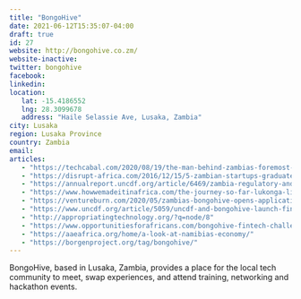 ```yaml
---
title: "BongoHive"
date: 2021-06-12T15:35:07-04:00
draft: true
id: 27
website: http://bongohive.co.zm/
website-inactive: 
twitter: bongohive
facebook: 
linkedin: 
location: 
   lat: -15.4186552
   lng: 28.3099678
   address: "Haile Selassie Ave, Lusaka, Zambia"
city: Lusaka
region: Lusaka Province
country: Zambia
email: 
articles:
   - "https://techcabal.com/2020/08/19/the-man-behind-zambias-foremost-innovation-hub/"
   - "https://disrupt-africa.com/2016/12/15/5-zambian-startups-graduate-from-bongohive-accelerator/"
   - "https://annualreport.uncdf.org/article/6469/zambia-regulatory-and-innovation-series"
   - "https://www.howwemadeitinafrica.com/the-journey-so-far-lukonga-lindunda-executive-director-bongohive/62640/"
   - "https://ventureburn.com/2020/05/zambias-bongohive-opens-applications-for-fintech-challenge/"
   - "https://www.uncdf.org/article/5059/uncdf-and-bongohive-launch-fintech4u-accelerator-programme"
   - "http://appropriatingtechnology.org/?q=node/8"
   - "https://www.opportunitiesforafricans.com/bongohive-fintech-challenge-2020/"
   - "https://aaeafrica.org/home/a-look-at-namibias-economy/"
   - "https://borgenproject.org/tag/bongohive/"
---
```

BongoHive, based in Lusaka, Zambia, provides a place for the local tech community to meet, swap experiences, and attend training, networking and hackathon events. 
